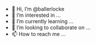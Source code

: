 - 👋 Hi, I’m @ballerlocke
- 👀 I’m interested in ...
- 🌱 I’m currently learning ...
- 💞️ I’m looking to collaborate on ...
- 📫 How to reach me ...

<!---
ballerlocke/ballerlocke is a ✨ special ✨ repository because its `README.md` (this file) appears on your GitHub profile.
You can click the Preview link to take a look at your changes.
--->
